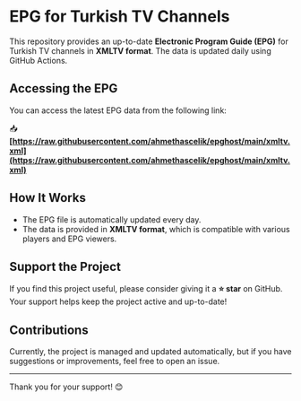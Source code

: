 # EPG for Turkish TV Channels

This repository provides an up-to-date **Electronic Program Guide (EPG)** for Turkish TV channels in **XMLTV format**. The data is updated daily using GitHub Actions.

## Accessing the EPG

You can access the latest EPG data from the following link:

📥 **[https://raw.githubusercontent.com/ahmethascelik/epghost/main/xmltv.xml](https://raw.githubusercontent.com/ahmethascelik/epghost/main/xmltv.xml)**


## How It Works

- The EPG file is automatically updated every day.
- The data is provided in **XMLTV format**, which is compatible with various players and EPG viewers.

## Support the Project

If you find this project useful, please consider giving it a **⭐ star** on GitHub. Your support helps keep the project active and up-to-date!

## Contributions

Currently, the project is managed and updated automatically, but if you have suggestions or improvements, feel free to open an issue.

---
Thank you for your support! 😊

